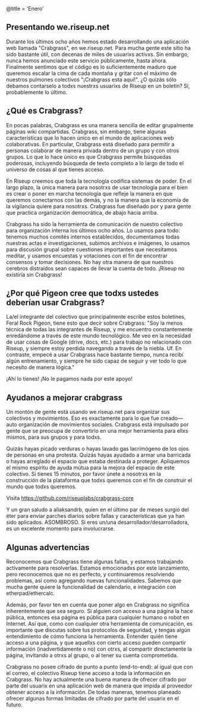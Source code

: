 @title = 'Enero'

Presentando we.riseup.net
-----------------------------------------------------------

Durante los últimos ocho años hemos estado desarrollando una aplicación web llamada "Crabgrass", en we.riseup.net. Para mucha gente este sitio ha sido bastante útil, con decenas de miles de usuarixs activxs. Sin embargo, nunca hemos anunciado este servicio públicamente, hasta ahora. Finalmente sentimos que el código es lo suficientemente maduro que queremos escalar la cima de cada montaña y gritar con el máximo de nuestros pulmones colectivos "¡Crabgrass esta aquí!". ¿O quizás sólo debamos contarselo a todxs nuestrxs usuarixs de Riseup en un boletín? Sí, probablemente lo último.

¿Qué es Crabgrass?
-----------------------------------------------------------

En pocas palabras, Crabgrass es una manera sencilla de editar grupalmente páginas wiki compartidas. Crabgrass, sin embargo, tiene algunas características que lo hacen único en el mundo de aplicaciones web colaborativas. En particular, Crabgrass está diseñado para permitir a personas colaborar de manera privada dentro de un grupo y con otros grupos. Lo que lo hace único es que Crabgrass permite búsquedas poderosas, incluyendo búsqueda de texto completo a lo largo de todo el universo de cosas al que tienes acceso.

En Riseup creemos que toda la tecnología codifica sistemas de poder. En el largo plazo, la única manera para nosotrxs de usar tecnología para el bien es crear o poner en marcha tecnología que refleje la manera en que queremos conectarnos con las demás, y no la manera que la economía de la vigilancia quiere para nosotrxs. Crabgrass fue diseñado por y para gente que practica organización democrática, de abajo hacia arriba.

Crabgrass ha sido la herramienta de comunicación de nuestro colectivo para organización interna los últimos ocho años. Lo usamos para todo: tenemos muchos comités internos establecidos, documentamos todas nuestras actas e investigaciones, subimos archivos e imágenes, lo usamos para discusión grupal sobre cuestiones importantes que necesitamos meditar, y usamos encuestas y votaciones con el fin de encontrar consensos y tomar decisiones. No hay otra manera de que nuestros cerebros distraídos sean capaces de llevar la cuenta de todo. ¡Riseup no existiría sin Crabgrass!

¿Por qué Pigeon cree que todxs ustedes deberían usar Crabgrass?
-----------------------------------------------------------

La/el integrante del colectivo que principalmente escribe estos boletínes, Feral Rock Pigeon, tiene esto que decir sobre Crabgrass: "Soy la menos técnica de todas las integrantes de Riseup, y me encuentro constantemente enredándome a través de este mundo tecnológico. Me veo en la necesidad de usar cosas de Google (drive, docs, etc.) para trabajo no relacionado con Riseup, y siempre estoy perdida navegando a través de la niebla. Uf. En contraste, empecé a usar Crabgrass hace bastante tiempo, nunca recibí algún entrenamiento, y siempre he sido capaz de seguir y ver todo lo que necesito de manera lógica."

¡Ahí lo tienes! ¡No le pagamos nada por este apoyo!

Ayudanos a mejorar crabgrass
-----------------------------------------------------------

Un montón de gente está usando we.riseup.net para organizar sus colectivos y movimientos. Eso es exactamente para lo que fue creado—auto organización de movimientos sociales. Crabgrass está impulsado por gente que se preocupa de convertirlo en una mejor herramienta para ellxs mismos, para sus grupos y para todxs.

Quizás hayas picado verduras o hayas lavado gas lacrimógeno de los ojos de personas en una protesta. Quizás hayas ayudado a armar una barricada o hayas arreglado el espacio que estaba destinada a proteger. Apliquemos el mismo espíritu de ayuda mútua para la mejora del espacio de este colectivo. Si tienes 15 minutos, por favor únete a nosotrxs en la construcción de la plataforma que todxs queremos con el fin de construir el mundo que todxs queremos.

Visita https://github.com/riseuplabs/crabgrass-core

Y un gran saludo a aliaksandrb, quien en el último par de meses surgió del éter para enviar parches diarios sobre fallas y características que ya han sido aplicados. ASOMBROSO. Si eres un/una desarrollador/desarrolladora, es un excelente momento para involucrarse.

Algunas advertencias
-----------------------------------------------------------

Reconocemos que Crabgrass tiene algunas fallas, y estamos trabajando activamente para resolverlas. Estamos emocionadxs por este lanzamiento, pero reconocemos que no es perfecto, y continuaremos resolviendo problemas, así como agregando nuevas funcionalidades. Sabemos que mucha gente quiere la funcionalidad de calendario, e integración con etherpad/ethercalc.

Además, por favor ten en cuenta que poner algo en Crabgrass no significa inherentemente que sea seguro. Si alguien con acceso a una página la hace pública, entonces esa página es pública para cualquier humano o robot en Internet. Así que, como con cualquier otra herramienta de comunicación, es importante que discutas sobre tus protocolos de seguridad, y tengas algún entendimiento de cómo funciona la herramienta. Entender quién tiene acceso a una página, y que aquellxs con cierto acceso pueden compartir información (inadvertidamente o no) con otrxs, al compartir directamente la página, invitando a otrxs al grupo, o al tener su cuenta comprometida.

Crabgrass no posee cifrado de punto a punto (end-to-end): al igual que con el correo, el colectivo Riseup tiene acceso a toda la información en Crabgrass. No hay actualmente una buena manera de ofrecer cifrado por parte del usuarix en una aplicación web de manera que impida al proveedor obtener acceso a la información. De todas maneras, tenemos planeado ofrecer algunas formas limitadas de cifrado por parte del usuarix en el futuro.
